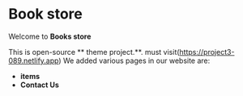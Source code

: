 # Book store

Welcome to **Books store**

This is open-source ** theme project.**.
must visit(https://project3-089.netlify.app)
We added various pages in our website are:
- **items**
- **Contact Us**
